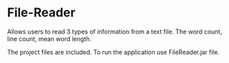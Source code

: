 # File-Reader
Allows users to read 3 types of information from a text file. The word count, line count, mean word length.

The project files are included.
To run the application use FileReader.jar file.
